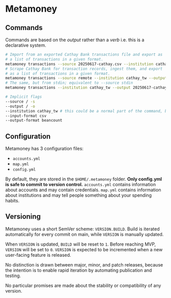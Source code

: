 # Metamoney

## Commands

Commands are based on the _output_ rather than a _verb_ i.e. this is a
declarative system.

```sh
# Import from an exported Cathay Bank transactions file and export as
# a list of transactions in a given format.
metamoney transactions --source 20250617-cathay.csv --institution cathay_tw --output 20250617-cathay.beancount
# Scrape Cathay Bank for transaction records, ingest them, and export
# as a list of transactions in a given format.
metamoney transactions --source remote --institution cathay_tw --output 20250617-cathay.beancount
# The same, but from stdin; equivalent to --source stdin
metamoney transactions --institution cathay_tw --output 20250617-cathay.beancount

# Implicit flags
--source / -s
--output / -o
--institution cathay_tw # this could be a normal part of the command, but keeping it as a mandatory flag imho makes the interface easier to understand
--input-format csv
--output-format beancount
```

## Configuration

Metamoney has 3 configuration files:

- `accounts.yml`
- `map.yml`
- `config.yml`

By default, they are stored in the `$HOME/.metamoney` folder. **Only config.yml
is safe to commit to version control.** `accounts.yml` contains information
about accounts and may contain credentials. `map.yml` contains information about
institutions and may tell people something about your spending habits.

## Versioning

Metamoney uses a short SemVer scheme: `VERSION.BUILD`. Build is iterated
automatically for every commit on main, while `VERSION` is manually updated.

When `VERSION` is updated, `BUILD` will be reset to `1`. Before reaching MVP,
`VERSION` will be set to `0`. `VERSION` is expected to be incremented when a new
user-facing feature is released.

No distinction is drawn between major, minor, and patch releases, because the
intention is to enable rapid iteration by automating publication and testing.

No particular promises are made about the stability or compatibility of any
version.
